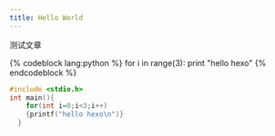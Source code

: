 ```yaml
---
title: Hello World
---
```


测试文章
<!-- more -->

{% codeblock lang:python %}
for i in range(3):
    print "hello hexo"
{% endcodeblock %}

``` c
#include <stdio.h>
int main(){
    for(int i=0;i<3;i++)
	{printf("hello hexo\n")}
  }
```
